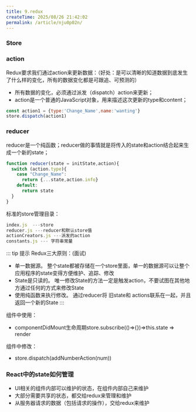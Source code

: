 ```yaml
---
title: 9.redux
createTime: 2025/08/26 21:42:02
permalink: /article/nju0p02n/
---
```


### Store

### action
Redux要求我们通过action来更新数据：（好处：是可以清晰的知道数据到底发生了什么样的变化，所有的数据变化都是可跟追、可预测的）
- 所有数据的变化，必须通过派发（dispatch）action来更新；
- action是一个普通的JavaScript对象，用来描述这次更新的type和content；
```jsx
const action1 = {type:'Change_Name',name:'wanting'}
store.dispatch(action1)
```

### reducer
reducer是一个纯函数；reducer做的事情就是将传入的state和action结合起来生成一个新的state；
```jsx
function reducer(state = initState,action){
  switch (action.type){
    case "Change_Name":
      return {...state,action.info}
    default:
      return state
  }
}
```

标准的store管理目录：
```jsx
index.js  ---store
reducer.js ---reducer和默认store值
actionCreators.js ---派发的action
constants.js --- 字符串常量
```

::: tip 提示
Redux三大原则：(面试)
- 单一数据源。
整个state都被存储在一个store里面，单一的数据源可以让整个应用程序的state变得方便维护、追踪、修改
- State是只读的。
唯一修改State的方法一定是触发action，不要试图在其他地方通过任何的方式来修改State
- 使用纯函数来执行修改。
通过reducer将 旧state和 actions联系在一起，并且返回一个新的State
::: 

组件中使用：
- componentDidMount生命周期store.subscribe(()=>{})=>this.state => render  

组件中修改：
- store.dispatch(addNumberAction(num))

### React中的state如何管理
- UI相关的组件内部可以维护的状态，在组件内部自己来维护
- 大部分需要共享的状态，都交给redux来管理和维护
- 从服务器请求的数据（包括请求的操作），交给redux来维护